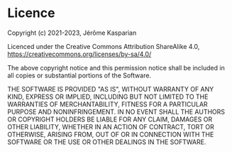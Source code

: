 #  Licence

Copyright (c) 2021-2023, Jérôme Kasparian

Licenced under the Creative Commons Attribution ShareAlike 4.0, https://creativecommons.org/licenses/by-sa/4.0/

The above copyright notice and this permission notice shall be included in all copies or substantial portions of the Software.

THE SOFTWARE IS PROVIDED "AS IS", WITHOUT WARRANTY OF ANY KIND, EXPRESS OR IMPLIED, INCLUDING BUT NOT LIMITED TO THE WARRANTIES OF MERCHANTABILITY, FITNESS FOR A PARTICULAR PURPOSE AND NONINFRINGEMENT. IN NO EVENT SHALL THE AUTHORS OR COPYRIGHT HOLDERS BE LIABLE FOR ANY CLAIM, DAMAGES OR OTHER LIABILITY, WHETHER IN AN ACTION OF CONTRACT, TORT OR OTHERWISE, ARISING FROM, OUT OF OR IN CONNECTION WITH THE SOFTWARE OR THE USE OR OTHER DEALINGS IN THE SOFTWARE.

